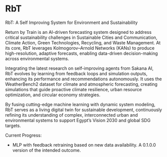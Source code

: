 # RbT
RbT: A Self Improving System for Environment and Sustainability

Return by Train is an AI-driven forecasting system designed to address critical sustainability challenges in Sustainable Cities and Communication, Climate Action, Green Technologies, Recycling, and Waste Management. At its core, RbT leverages  Kolmogorov–Arnold Networks (KANs) to produce high-resolution, adaptive forecasts, enabling data-driven decision-making across environmental systems.

Integrating the latest research on self-improving agents from Sakana AI, RbT evolves by learning from feedback loops and simulation outputs, enhancing its performance and recommendations autonomously. It uses the WeatherBench2 dataset for climate and atmospheric forecasting, creating simulations that guide proactive climate resilience, urban resource optimization, and circular economy strategies.

By fusing cutting-edge machine learning with dynamic system modeling, RbT serves as a living digital twin for sustainable development, continuously refining its understanding of complex, interconnected urban and environmental systems to support Egypt’s Vision 2030 and global SDG targets.

Current Progress:
- MLP with feedback retraining based on new data availability. A 0.1.0.0 version of the intended outcome.
